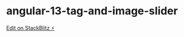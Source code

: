 # angular-13-tag-and-image-slider

[Edit on StackBlitz ⚡️](https://stackblitz.com/~/github.com/aamir12/custom-slider-with-content-projection)